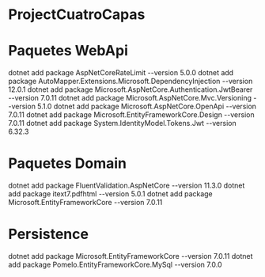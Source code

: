 # ProjectCuatroCapas

# Paquetes WebApi
dotnet add package AspNetCoreRateLimit --version 5.0.0
dotnet add package AutoMapper.Extensions.Microsoft.DependencyInjection --version 12.0.1
dotnet add package Microsoft.AspNetCore.Authentication.JwtBearer --version 7.0.11
dotnet add package Microsoft.AspNetCore.Mvc.Versioning --version 5.1.0
dotnet add package Microsoft.AspNetCore.OpenApi --version 7.0.11
dotnet add package Microsoft.EntityFrameworkCore.Design --version 7.0.11
dotnet add package System.IdentityModel.Tokens.Jwt --version 6.32.3

# Paquetes Domain
dotnet add package FluentValidation.AspNetCore --version 11.3.0
dotnet add package itext7.pdfhtml --version 5.0.1
dotnet add package Microsoft.EntityFrameworkCore --version 7.0.11

# Persistence
dotnet add package Microsoft.EntityFrameworkCore --version 7.0.11
dotnet add package Pomelo.EntityFrameworkCore.MySql --version 7.0.0
